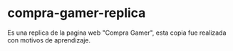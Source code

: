 # compra-gamer-replica
Es una replica de la pagina web "Compra Gamer", esta copia fue realizada con motivos de aprendizaje.
